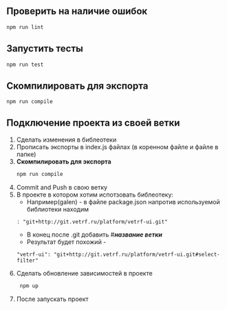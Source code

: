 ## Проверить на наличие ошибок

```bash
npm run lint
```

## Запустить тесты 

```bash
npm run test
```

## Скомпилировать для экспорта 

```bash
npm run compile
```

## Подключение проекта из своей ветки

 1. Сделать изменения в библеотеки 
 2. Прописать экспорты в index.js файлах (в коренном файле и файле в папке) 
 3. **Скомпилировать для экспорта**
    ```bash
    npm run compile
    ```
 4. Commit and Push в свою ветку
 5. В проекте в котором хотим испотзовать библеотеку: 
    * Например(galen) - в файле package.json напротив используемой библиотеки находим
    ```
    : "git+http://git.vetrf.ru/platform/vetrf-ui.git"
    ```  
    * В конец после .git добавить #***название ветки***
    * Результат будет похожий - 
    ```
    "vetrf-ui": "git+http://git.vetrf.ru/platform/vetrf-ui.git#select-filter"
    ```
 8. Cделать обновление зависимостей в проекте
     ```bash
      npm up
      ```
 9. После запускать проект
